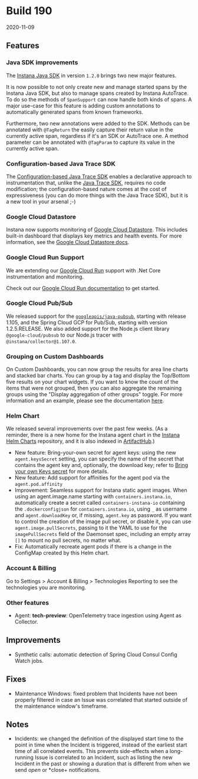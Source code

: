 # Build 190

2020-11-09

## Features

### Java SDK improvements

The [Instana Java SDK](https://github.com/instana/instana-java-sdk) in version `1.2.0` brings two new major features.

It is now possible to not only create new and manage started spans by the Instana Java SDK, but also to manage spans created by Instana AutoTrace.
To do so the methods of `SpanSupport` can now handle both kinds of spans.
A major use-case for this feature is adding custom annotations to automatically generated spans from known frameworks.

Furthermore, two new annotations were added to the SDK. Methods can be annotated with `@TagReturn` the easily capture their return
value in the currently active span, regardless if it's an SDK or AutoTrace one. A method parameter can be annotated with
`@TagParam` to capture its value in the currently active span.

### Configuration-based Java Trace SDK

The [Configuration-based Java Trace SDK](https://www.instana.com/docs/tracing/java-configuration-sdk/) enables a declarative approach to instrumentation that, unlike the [Java Trace SDK](https://www.instana.com/docs/tracing/java-trace-sdk/), requires no code modification; the configuration-based nature comes at the cost of expressiveness (you can do more things with the Java Trace SDK), but it is a new tool in your arsenal ;-)

### Google Cloud Datastore

Instana now supports monitoring of [Google Cloud Datastore](https://cloud.google.com/datastore). This includes built-in dashboard that displays key metrics and health events. For more information, see the [Google Cloud Datastore docs](https://www.instana.com/docs/ecosystem/google-cloud-datastore).

### Google Cloud Run Support

We are extending our [Google Cloud Run](https://cloud.google.com/run) support with .Net Core instrumentation and monitoring.

Check out our [Google Cloud Run documentation](https://www.instana.com/docs/ecosystem/google-cloud-run) to get started.

### Google Cloud Pub/Sub

We released support for the [`googleapis/java-pubsub`](https://github.com/googleapis/java-pubsub), starting with release 1.105, and the Spring Cloud GCP for Pub/Sub, starting with version 1.2.5.RELEASE. We also added support for the Node.js client library `@google-cloud/pubsub` to our Node.js tracer with `@instana/collector@1.107.0`.

### Grouping on Custom Dashboards

On Custom Dashboards, you can now group the results for area line charts and stacked bar charts. You can group by a tag and display the Top/Bottom five results on your chart widgets. If you want to know the count of the items that were not grouped, then you can also aggregate the remaining groups using the "Display aggregation of other groups" toggle. For more information and an example, please see the documentation [here](https://www.instana.com/docs/custom_dashboards/#choose-the-data).

### Helm Chart

We released several improvements over the past few weeks.
(As a reminder, there is a new home for the Instana agent chart in the [Instana Helm Charts](https://github.com/instana/helm-charts) repository, and it is also indexed in [ArtifactHub](https://artifacthub.io/packages/helm/instana/instana-agent).)

* New feature: Bring-your-own secret for agent keys: using the new `agent.keysSecret` setting, you can specify the name of the secret that contains the agent key and, optionally, the download key; refer to [Bring your own Keys secret](https://github.com/instana/helm-charts/instana-agent/README.md#bring-your-own-keys-secret) for more details.
* New feature: Add support for affinities for the agent pod via the `agent.pod.affinity`
* Improvement: Seamless support for Instana static agent images. When using an agent.image.name starting with `containers.instana.io`, automatically create a secret called `containers-instana-io` containing the `.dockerconfigjson` for `containers.instana.io`, using `_` as username and `agent.downloadKey` or, if missing, `agent.key` as password. If you want to control the creation of the image pull secret, or disable it, you can use `agent.image.pullSecrets`, passing to it the YAML to use for the `imagePullSecrets` field of the Daemonset spec, including an empty array `[]` to mount no pull secrets, no matter what.
* Fix: Automatically recreate agent pods if there is a change in the ConfigMap created by this Helm chart.

### Account & Billing

Go to Settings > Account & Billing > Technologies Reporting to see the technologies you are monitoring.

### Other features

* Agent: **tech-preview**: OpenTelemetry trace ingestion using Agent as Collector.

## Improvements

* Synthetic calls: automatic detection of Spring Cloud Consul Config Watch jobs.

## Fixes

* Maintenance Windows: fixed problem that Incidents have not been properly filtered in case an Issue was correlated that started outside of the maintenance window's timeframe.

## Notes

* Incidents: we changed the definition of the displayed start time to the point in time when the Incident is triggered, instead of the earliest start time of all correlated events. This prevents side-effects when a long-running Issue is correlated to an Incident, such as listing the new Incident in the past or showing a duration that is different from when we send *open* or *close+ notifications.
